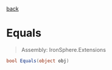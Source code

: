 ﻿

[back](/IronSphere.Extensions/types/TypeExtension)

# Equals

> Assembly: IronSphere.Extensions

```csharp
bool Equals(object obj)
```



 